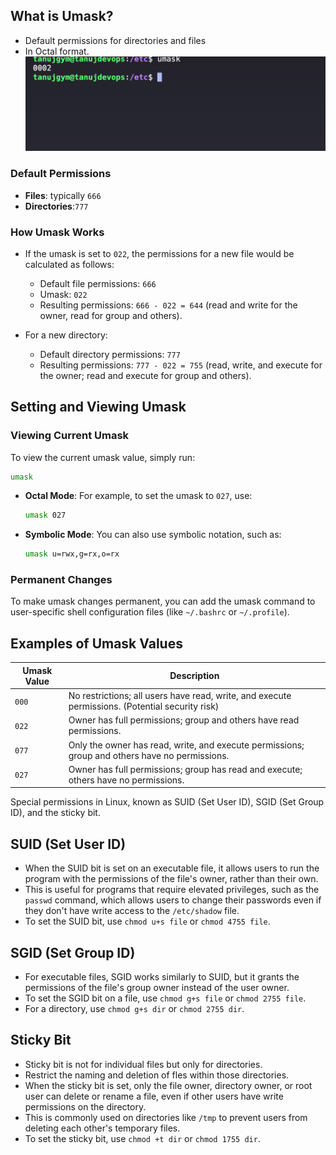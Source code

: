 

## What is Umask?
- Default permissions for directories and files
- In Octal format.
![alt text](image.png)

### Default Permissions

- **Files**: typically `666` 
- **Directories**:`777` 

### How Umask Works
- If the umask is set to `022`, the permissions for a new file would be calculated as follows:
  - Default file permissions: `666`
  - Umask: `022`
  - Resulting permissions: `666 - 022 = 644` (read and write for the owner, read for group and others).

- For a new directory:
  - Default directory permissions: `777`
  - Resulting permissions: `777 - 022 = 755` (read, write, and execute for the owner; read and execute for group and others).

## Setting and Viewing Umask

### Viewing Current Umask

To view the current umask value, simply run:

```bash
umask
```
- **Octal Mode**: For example, to set the umask to `027`, use:
  ```bash
  umask 027
  ```

- **Symbolic Mode**: You can also use symbolic notation, such as:
  ```bash
  umask u=rwx,g=rx,o=rx
  ```

### Permanent Changes

To make umask changes permanent, you can add the umask command to user-specific shell configuration files (like `~/.bashrc` or `~/.profile`).

## Examples of Umask Values

| Umask Value | Description                                                  |
|-------------|--------------------------------------------------------------|
| `000`       | No restrictions; all users have read, write, and execute permissions. (Potential security risk) |
| `022`       | Owner has full permissions; group and others have read permissions. |
| `077`       | Only the owner has read, write, and execute permissions; group and others have no permissions. |
| `027`       | Owner has full permissions; group has read and execute; others have no permissions. |


Special permissions in Linux, known as SUID (Set User ID), SGID (Set Group ID), and the sticky bit.

## SUID (Set User ID)

- When the SUID bit is set on an executable file, it allows users to run the program with the permissions of the file's owner, rather than their own.
- This is useful for programs that require elevated privileges, such as the `passwd` command, which allows users to change their passwords even if they don't have write access to the `/etc/shadow` file.
- To set the SUID bit, use `chmod u+s file` or `chmod 4755 file`.

## SGID (Set Group ID)

- For executable files, SGID works similarly to SUID, but it grants the permissions of the file's group owner instead of the user owner.
- To set the SGID bit on a file, use `chmod g+s file` or `chmod 2755 file`. 
- For a directory, use `chmod g+s dir` or `chmod 2755 dir`.

## Sticky Bit
- Sticky bit is not for individual files but only for directories.
- Restrict the naming and deletion of fles within those directories.
- When the sticky bit is set, only the file owner, directory owner, or root user can delete or rename a file, even if other users have write permissions on the directory.
- This is commonly used on directories like `/tmp` to prevent users from deleting each other's temporary files.
- To set the sticky bit, use `chmod +t dir` or `chmod 1755 dir`.
